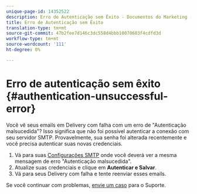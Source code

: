 ```yaml
---
unique-page-id: 14352522
description: Erro de Autenticação sem Êxito - Documentos do Marketing - Documentação do Produto
title: Erro de Autenticação sem Êxito
translation-type: tm+mt
source-git-commit: 47b2fee7d146c3dc558d4bbb10070683f4cdfd3d
workflow-type: tm+mt
source-wordcount: '111'
ht-degree: 0%

---
```



# Erro de autenticação sem êxito {#authentication-unsuccessful-error}

Você vê seus emails em Delivery com falha com um erro de &quot;Autenticação malsucedida&quot;? Isso significa que não foi possível autenticar a conexão com seu servidor SMTP. Provavelmente, sua senha foi alterada recentemente e você precisa autenticar suas novas credenciais.

1. Vá para suas [Configurações SMTP](http://toutapp.com/next#settings/email-servers/smtp/configure) onde você deverá ver a mesma mensagem de erro &quot;Autenticação malsucedida&quot;.
1. Atualize suas credenciais e clique em **Autenticar e Salvar**.
1. Vá para seus Delivery com falha e tente reenviar esses emails.

Se você continuar com problemas, [envie um caso](http://nation.marketo.com/community/support_solutions) para o Suporte.